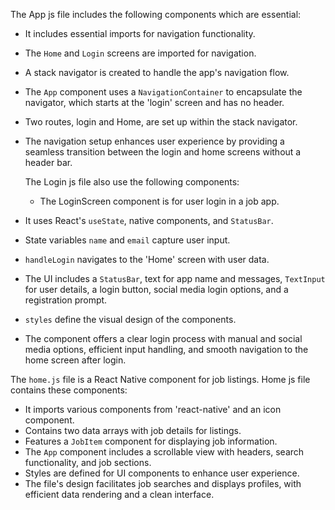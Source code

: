 The App js file includes the following components which are essential:
- It includes essential imports for navigation functionality.
- The `Home` and `Login` screens are imported for navigation.
- A stack navigator is created to handle the app's navigation flow.
- The `App` component uses a `NavigationContainer` to encapsulate the navigator, which starts at the 'login' screen and has no header.
- Two routes, login and Home, are set up within the stack navigator.
- The navigation setup enhances user experience by providing a seamless transition between the login and home screens without a header bar.

  The Login js file also use the following components:
  - The LoginScreen component is for user login in a job app.
- It uses React's `useState`, native components, and `StatusBar`.
- State variables `name` and `email` capture user input.
- `handleLogin` navigates to the 'Home' screen with user data.
- The UI includes a `StatusBar`, text for app name and messages, `TextInput` for user details, a login button, social media login options, and a registration prompt.
- `styles` define the visual design of the components.
- The component offers a clear login process with manual and social media options, efficient input handling, and smooth navigation to the home screen after login.

 The `home.js` file is a React Native component for job listings. Home js file contains these components:
- It imports various components from 'react-native' and an icon component.
- Contains two data arrays with job details for listings.
- Features a `JobItem` component for displaying job information.
- The `App` component includes a scrollable view with headers, search functionality, and job sections.
- Styles are defined for UI components to enhance user experience.
- The file's design facilitates job searches and displays profiles, with efficient data rendering and a clean interface.

  
